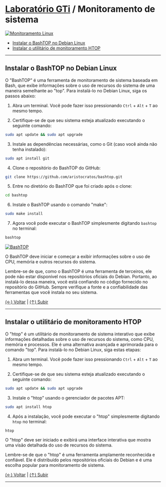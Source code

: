 # [Laboratório GTi](https://github.com/systemboys/GTi_Laboratory#laborat%C3%B3rio-gti "Laboratório GTi") / Monitoramento de sistema

[![Monitoramento Linux](https://github.com/systemboys/GTi_Laboratory/blob/main/Debian%20Linux%20e%20derivados/Monitoramento%20de%20sistemas/images/monitoramento_linux.jpeg?raw=true "Monitoramento Linux")](https://github.com/systemboys/GTi_Laboratory/blob/main/Debian%20Linux%20e%20derivados/Monitoramento%20de%20sistemas/images/monitoramento_linux.jpeg?raw=true "Monitoramento Linux")

- [Instalar o BashTOP no Debian Linux](#instalar-o-bashtop-no-debian-linux "Instalar o BashTOP no Debian Linux")
- [Instalar o utilitário de monitoramento HTOP](# "Instalar o utilitário de monitoramento HTOP")

---

## Instalar o BashTOP no Debian Linux

O "BashTOP" é uma ferramenta de monitoramento de sistema baseada em Bash, que exibe informações sobre o uso de recursos do sistema de uma maneira semelhante ao "top". Para instalá-lo no Debian Linux, siga os passos abaixo:

1. Abra um terminal. Você pode fazer isso pressionando `Ctrl` + `Alt` + `T` ao mesmo tempo.

2. Certifique-se de que seu sistema esteja atualizado executando o seguinte comando:

```bash
sudo apt update && sudo apt upgrade
```

3. Instale as dependências necessárias, como o Git (caso você ainda não tenha instalado):

```bash
sudo apt install git
```

4. Clone o repositório do BashTOP do GitHub:

```bash
git clone https://github.com/aristocratos/bashtop.git
```

5. Entre no diretório do BashTOP que foi criado após o clone:

```bash
cd bashtop
```

6. Instale o BashTOP usando o comando "make":

```bash
sudo make install
```

7. Agora você pode executar o BashTOP simplesmente digitando `bashtop` no terminal:

```bash
bashtop
```

[![BashTOP](https://github.com/systemboys/GTi_Laboratory/blob/main/Debian%20Linux%20e%20derivados/Monitoramento%20de%20sistemas/images/BashTOP.png?raw=true "BashTOP")](https://github.com/systemboys/GTi_Laboratory/blob/main/Debian%20Linux%20e%20derivados/Monitoramento%20de%20sistemas/images/BashTOP.png?raw=true "BashTOP")

O BashTOP deve iniciar e começar a exibir informações sobre o uso de CPU, memória e outros recursos do sistema.

Lembre-se de que, como o BashTOP é uma ferramenta de terceiros, ele pode não estar disponível nos repositórios oficiais do Debian. Portanto, ao instalá-lo dessa maneira, você está confiando no código fornecido no repositório do GitHub. Sempre verifique a fonte e a confiabilidade das ferramentas que você instala no seu sistema.

[(&larr;) Voltar](https://github.com/systemboys/GTi_Laboratory#laborat%C3%B3rio-gti "Voltar ao Sumário") | 
[(&uarr;) Subir](#laborat%C3%B3rio-gti--monitoramento-de-sistema "Subir para o topo")

---

## Instalar o utilitário de monitoramento HTOP

O "htop" é um utilitário de monitoramento de sistema interativo que exibe informações detalhadas sobre o uso de recursos do sistema, como CPU, memória e processos. Ele é uma alternativa avançada e aprimorada para o comando "top". Para instalá-lo no Debian Linux, siga estas etapas:

1. Abra um terminal. Você pode fazer isso pressionando `Ctrl` + `Alt` + `T` ao mesmo tempo.

2. Certifique-se de que seu sistema esteja atualizado executando o seguinte comando:

```bash
sudo apt update && sudo apt upgrade
```

3. Instale o "htop" usando o gerenciador de pacotes APT:

```bash
sudo apt install htop
```

4. Após a instalação, você pode executar o "htop" simplesmente digitando `htop` no terminal:

```bash
htop
```

O "htop" deve ser iniciado e exibirá uma interface interativa que mostra uma visão detalhada do uso de recursos do sistema.

Lembre-se de que o "htop" é uma ferramenta amplamente reconhecida e confiável. Ele é distribuído pelos repositórios oficiais do Debian e é uma escolha popular para monitoramento de sistema.

[(&larr;) Voltar](https://github.com/systemboys/GTi_Laboratory#laborat%C3%B3rio-gti "Voltar ao Sumário") | 
[(&uarr;) Subir](#laborat%C3%B3rio-gti--monitoramento-de-sistema "Subir para o topo")

---